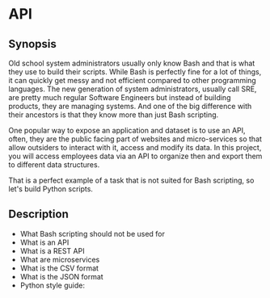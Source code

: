 # API

## Synopsis 
Old school system administrators usually only know Bash and that is what they use to build their scripts. While Bash is perfectly fine for a lot of things, it can quickly get messy and not efficient compared to other programming languages. The new generation of system administrators, usually call SRE, are pretty much regular Software Engineers but instead of building products, they are managing systems. And one of the big difference with their ancestors is that they know more than just Bash scripting.

One popular way to expose an application and dataset is to use an API, often, they are the public facing part of websites and micro-services so that allow outsiders to interact with it, access and modify its data. In this project, you will access employees data via an API to organize then and export them to different data structures.

That is a perfect example of a task that is not suited for Bash scripting, so let's build Python scripts.


## Description

* What Bash scripting should not be used for
* What is an API
* What is a REST API
* What are microservices
* What is the CSV format
* What is the JSON format
* Python style guide:
